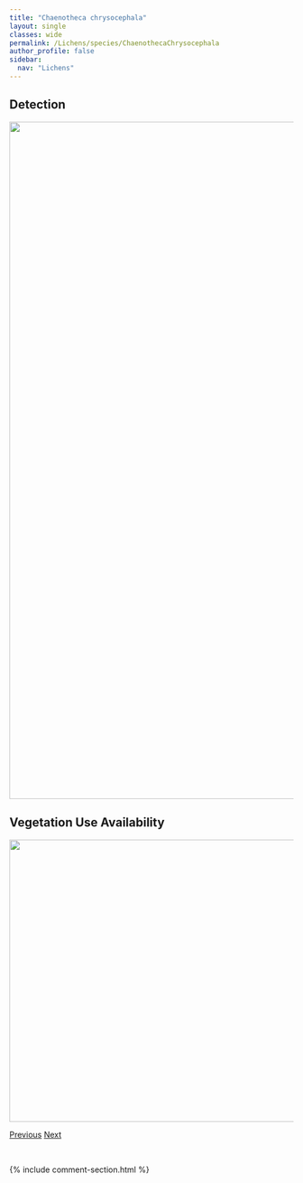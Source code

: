 ```yaml
---
title: "Chaenotheca chrysocephala"
layout: single
classes: wide
permalink: /Lichens/species/ChaenothecaChrysocephala
author_profile: false
sidebar:
  nav: "Lichens"
---
```


<h2>Detection</h2>

<a href="https://drive.google.com/uc?export=view&id=1MhoAm3dydiRlDBoDYqxV32qg9ffuWXlV">
<img src="https://drive.google.com/uc?export=view&id=1MhoAm3dydiRlDBoDYqxV32qg9ffuWXlV" height = "1200" width = "800">
</a>


<h2>Vegetation Use Availability</h2>

<a href="https://drive.google.com/uc?export=view&id=1Y1bhTwUQNs5GPuHh0Sq_qohMtjuQ6hZa">
<img src="https://drive.google.com/uc?export=view&id=1Y1bhTwUQNs5GPuHh0Sq_qohMtjuQ6hZa" height = "500" width = "1000">
</a>


<a href="/DevelopmentWebsite/Lichens/species/CetrariaIslandicaSspIslandica" class="pagination--pager" title="Cetraria islandica ssp. islandica">Previous</a> <a href="/DevelopmentWebsite/Lichens/species/ChaenothecaFurfuracea" class="pagination--pager" title="Chaenotheca furfuracea">Next</a>

<p>&nbsp;</p>

{% include comment-section.html %}
